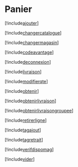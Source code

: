 # Panier

[!include[ajouter](panier.ajouter.autogen.md)]

[!include[changercatalogue](panier.changercatalogue.autogen.md)]

[!include[changermagasin](panier.changermagasin.autogen.md)]

[!include[codeavantage](panier.codeavantage.autogen.md)]

[!include[deconnexion](panier.deconnexion.autogen.md)]

[!include[livraison](panier.livraison.autogen.md)]

[!include[modifierqte](panier.modifierqte.autogen.md)]

[!include[obtenir](panier.obtenir.autogen.md)]

[!include[obtenirlivraison](panier.obtenirlivraison.autogen.md)]

[!include[obtenirlivraisongroupee](panier.obtenirlivraisongroupee.autogen.md)]

[!include[retirerligne](panier.retirerligne.autogen.md)]

[!include[tagajout](panier.tagajout.autogen.md)]

[!include[tagretrait](panier.tagretrait.autogen.md)]

[!include[verifdispomag](panier.verifdispomag.autogen.md)]

[!include[vider](panier.vider.autogen.md)]












